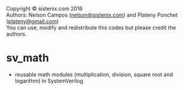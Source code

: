 Copyright © sistenix.com 2016
<br> Authors: Nelson Campos (nelson@sistenix.com) and Plateny Ponchet (plateny@gmail.com) 
<br> You can use, modify and redistribute this codes but please credit the authors. 
# sv_math
 - reusable math modules  (multiplication, division, square root and logarithm) in SystemVerilog
 
